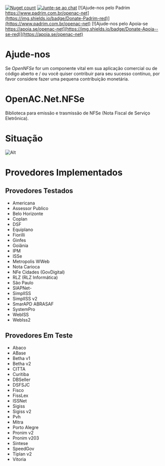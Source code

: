[![Nuget count](http://img.shields.io/nuget/v/OpenAC.Net.NFSe.svg)](https://www.nuget.org/packages/OpenAC.Net.NFSe/)
[![Junte-se ao chat](https://img.shields.io/badge/Chat%20on-Discord-purple.svg)](https://discord.com/invite/brdmJ7Yv6w)
[![Ajude-nos pelo Padrim https://www.padrim.com.br/openac-net](https://img.shields.io/badge/Donate-Padrim-red)](https://www.padrim.com.br/openac-net)
[![Ajude-nos pelo Apoia-se https://apoia.se/openac-net](https://img.shields.io/badge/Donate-Apoia--se-red)](https://apoia.se/openac-net)

# Ajude-nos

Se *OpenNFSe* for um componente vital em sua aplicação comercial ou de código aberto e / ou você quiser contribuir para seu sucesso contínuo, por favor considere fazer uma pequena contribuição monetária.

# OpenAC.Net.NFSe

Biblioteca para emissão e trasmissão de NFSe (Nota Fiscal de Serviço Eletrônica).

# Situação

![Alt](https://repobeats.axiom.co/api/embed/86dd7e67ae35b516fb5d1e569a5e040cee3704e3.svg "Situação do Projeto")

# Provedores Implementados

## Provedores Testados

- Americana
- Assessor Publico
- Belo Horizonte
- Coplan
- DSF
- Equiplano
- Fiorilli
- Ginfes
- Goiânia
- IPM
- ISSe
- Metropolis WWeb
- Nota Carioca
- NFe Cidades (GovDigital)
- RLZ (RLZ Informática)
- São Paulo
- SIAPNet- 
- SimplISS
- SimplISS v2
- SmarAPD ABRASAF
- SystemPro
- WebISS
- WebIss2

## Provedores Em Teste

- Abaco
- ABase
- Betha v1
- Betha v2
- CITTA
- Curitiba
- DBSeller
- DSFSJC
- Fisco
- FissLex
- ISSNet
- Sigiss
- Sigiss v2
- Pvh
- Mitra
- Porto Alegre
- Pronim v2
- Pronim v203
- Sintese
- SpeedGov
- Tiplan v2
- Vitoria
